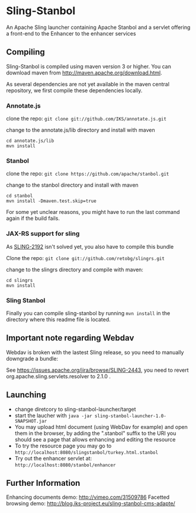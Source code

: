 # Sling-Stanbol

An Apache Sling launcher containing Apache Stanbol and a servlet offering a
front-end to the Enhancer to the enhancer services

## Compiling

Sling-Stanbol is compiled using maven version 3 or higher. You can download maven from <http://maven.apache.org/download.html>.

As several dependencies are not yet available in the maven central repository, we first compile these dependencies locally.

### Annotate.js

clone the repo:
`git clone git://github.com/IKS/annotate.js.git`

change to the annotate.js/lib directory and install with maven

    cd annotate.js/lib
    mvn install

### Stanbol

clone the repo:
`git clone https://github.com/apache/stanbol.git`

change to the stanbol directory and install with maven

    cd stanbol
    mvn install -Dmaven.test.skip=true

For some yet unclear reasons, you might have to run the last command again if the build fails.

### JAX-RS support for sling

As [SLING-2192](https://issues.apache.org/jira/browse/SLING-2192) isn't solved yet, you also have to compile this bundle

Clone the repo:
`git clone git://github.com/retobg/slingrs.git`

change to the slingrs directory and compile with maven:

    cd slingrs
    mvn install

### Sling Stanbol

Finally you can compile sling-stanbol by running `mvn install` in the directory where this readme file is located.

## Important note regarding Webdav
Webdav is broken with the lastest Sling release, so you need to manually downgrade a bundle:

See https://issues.apache.org/jira/browse/SLING-2443, you need to revert
org.apache.sling.servlets.resolver to 2.1.0 .

## Launching

- change diretcory to sling-stanbol-launcher/target
- start the laucher with `java -jar sling-stanbol-launcher-1.0-SNAPSHOT.jar`
- You may upload html document (using WebDav for example) and open them in the browser, by adding the ".stanbol" suffix to the URI you should see a page that allows enhancing and editing the resource
- To try the resource page you may go to `http://localhost:8080/slingstanbol/turkey.html.stanbol`
- Try out the enhancer servlet at: `http://localhost:8080/stanbol/enhancer`

## Further Information

Enhancing documents demo: <http://vimeo.com/31509786>
Facetted browsing demo: <http://blog.iks-project.eu/sling-stanbol-cms-adapte/>
